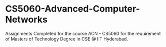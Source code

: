 # CS5060-Advanced-Computer-Networks
Assignments Completed for the course ACN - CS5060 for the requirement of Masters of Technology Degree in CSE @ IIT Hyderabad.
